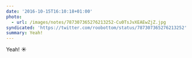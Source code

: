 ```yaml
---
date: '2016-10-15T16:10:18+01:00'
photo:
  - url: /images/notes/787307365276213252-Cu0TsJvXEAEwZjZ.jpg
syndicated: 'https://twitter.com/roobottom/status/787307365276213252'
summary: Yeah!
---
```

Yeah! ☀️ 
